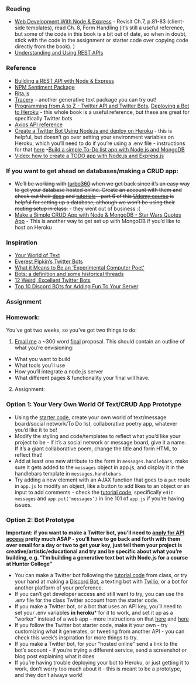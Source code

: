 ### Reading
- [Web Development With Node & Express](https://drive.google.com/file/d/1ip-1kA9k3VzpIOL0gczB09umHAgw_r5a/view?usp=sharing) - Revisit Ch.7, p.81-83 (client-side templates), read Ch. 8, Form Handling (it’s still a useful reference, but some of the code in this book is a bit out of date, so when in doubt, stick with the code in the assignment or starter code over copying code directly from the book).
)
- [Understanding and Using REST APIs](https://www.smashingmagazine.com/2018/01/understanding-using-rest-api/)

### Reference
- [Building a REST API with Node & Express](https://stackabuse.com/building-a-rest-api-with-node-and-express/)
- [NPM Sentiment Package](https://www.npmjs.com/package/sentiment#api-reference)
- [Rita.js](https://rednoise.org/rita/)
- [Tracery](https://www.npmjs.com/package/tracery) - another generative text package you can try out!
- [Programming from A to Z - Twitter API and Twitter Bots](https://shiffman.net/a2z/twitter-bots/), [Deploying a Bot to Heroku](https://shiffman.net/a2z/bot-heroku/) - this whole book is a useful reference, but these are great for specifically Twitter bots
- [Axios API reference](https://axios-http.com/docs/api_intro)
- [Create a Twitter Bot Using Node.js and deploy on Heroku](https://medium.com/nerd-for-tech/create-twitter-bot-using-nodejs-and-deploy-on-heroku-dd6ec31534f4) - this is helpful, but doesn’t go over setting your environment variables on Heroku, which you’ll need to do if you’re using a .env file - instructions for that [here](https://devcenter.heroku.com/articles/config-vars)
-[Build a simple To-Do list app with Node.js and MongoDB](https://medium.com/@diogo.fg.pinheiro/simple-to-do-list-app-with-node-js-and-mongodb-chapter-1-c645c7a27583)
- [Video: how to create a TODO app with Node.js and Express.js](https://www.youtube.com/watch?v=meJf53tvsWw)

### If you want to get ahead on databases/making a CRUD app:
- ~~We’ll be working with [turbo360](https://www.turbo360.co/) when we get back since it’s an easy way to get your database hosted online. Create an account with them and check out their [docs](https://docs.turbo360.co/) and [tutorials](https://www.turbo360.co/tutorials) - part 6 of this [Udemy course](https://www.udemy.com/course/portfolio-website-with-node-js-express/learn/lecture/16276404#overview) is helpful for setting up a database, although we won’t be using their routing setup in class.~~ - they went out of business :(
- [Make a Simple CRUD App with Node & MongoDB - Star Wars Quotes App](https://zellwk.com/blog/crud-express-mongodb/) - This is another way to get set up with MongoDB if you’d like to host on Heroku

### Inspiration
- [Your World of Text](https://www.yourworldoftext.com/)
- [Everest Pipkin’s Twitter Bots](https://everest-pipkin.com/#projects/bots.html)
- [What it Means to Be an ‘Experimental Computer Poet’](https://www.vice.com/en/article/8x8ppp/poetry-twitter-bots-best-twitter-bots-art-allison-parrish-everyword)
- [Bots: a definition and some historical threads](https://points.datasociety.net/bots-a-definition-and-some-historical-threads-s7738c8ab1ce)
- [12 Weird, Excellent Twitter Bots](https://nymag.com/intelligencer/2015/11/12-weirdest-funniest-smartest-twitter-bots.html)
- [Top 10 Discord BOts for Adding Fun To Your Server](https://droplr.com/how-to/productivity-tools/top-10-discord-game-bots-for-adding-fun-to-your-server/)

### Assignment

### Homework:

You’ve got two weeks, so you’ve got two things to do:

1. [Email me](mailto:bb3257@hunter.cuny.edu) a ~300 word [final](final.md) proposal. This should contain an outline of what you’re envisioning:
- What you want to build
- What tools you’ll use
- How you’ll integrate a node.js server
- What different pages & functionality your final will have.

2. Assignment:

### Option 1: Your Very Own World Of Text/CRUD App Prototype
- Using the [starter code](https://drive.google.com/file/d/1CkitMaBhCfktgM0kX14DjhQLDl9aANH3/view?usp=sharing), create your own world of text/message board/social network/To Do list, collaborative poetry app, whatever you’d like it to be!
- Modify the styling and code/templates to reflect what you’d like your project to be - if it’s a social network or message board, give it a name. If it’s a giant collaborative poem, change the title and form HTML to reflect that!
- Add at least one new attribute to the form in `messages.handlebars`, make sure it gets added to the `messages` object in app.js, and display it in the handlebars template in `messages.handlebars`.
-  Try adding a new element with an AJAX function that goes to a `put` route in `app.js` to modify an object, like a button to add likes to an object or an input to add comments - check the [tutorial code](), specifically `edit-messages` and `app.put(‘messages’)` in line 101 of `app.js` if you’re having issues.

### Option 2: Bot Prototype
**Important: if you want to make a Twitter bot, you’ll need to [apply for API access](https://developer.twitter.com/en/docs/twitter-api/getting-started/getting-access-to-the-twitter-api) pretty much ASAP - you’ll have to go back and forth with them over email for a day or two to get your key, just tell them your project is creative/artistic/educational and try and be specific about what you’re building, e.g. “I’m building a generative text bot with Node.js for a course at Hunter College”**
- You can make a Twitter bot following the [tutorial code](https://drive.google.com/file/d/1dKj2iUEVaWEosJuFIr921_gaX9T8VE_y/view?usp=sharing) from class, or try your hand at making a [Discord Bot](https://www.sitepoint.com/discord-bot-node-js/), a texting bot with [Twilio](https://www.twilio.com/blog/2018/03/sms-bot-node-texteverything.html), or a bot for another platform of your preference.
- If you can’t get developer access and still want to try, you can use the .env file for the class Twitter account from the starter code.
- If you make a Twitter bot, or a bot that uses an API key, you’ll need to set your .env variables **in heroku*** for it to work, and set it up as a “worker” instead of a web app - more instructions on that [here](https://medium.com/nerd-for-tech/create-twitter-bot-using-nodejs-and-deploy-on-heroku-dd6ec31534f4) and [here](https://devcenter.heroku.com/articles/config-vars)
- If you follow the Twitter bot starter code, make it your own - try customizing what it generates, or tweeting from another API - you can check this week’s inspiration for more things to try.
- If you make a Twitter bot, for your “hosted online” send a link to the bot’s account - if you’re trying a different service, send a screenshot or blog post explaining what it does
- If you’re having trouble deploying your bot to Heroku, or just getting it to work, don’t worry too much about it - this is meant to be a prototype, and they don’t always work!

